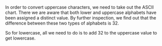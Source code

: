 In order to convert uppercase characters, we need to take out the ASCII chart. There we are aware that both lower and uppercase alphabets have been assigned a distinct value. By further inspection, we find out that the difference between these two types of alphabets is 32.

So for lowercase, all we need to do is to add 32 to the uppercase value to get lowercase.